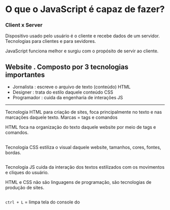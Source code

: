 # O que o JavaScript é capaz de fazer?
### Client x Server
Dispositivo usado pelo usuário é o cliente e recebe dados de um servidor.
Tecnologias para clientes e para sevidores.

JavaScript funciona melhor e surgiu com o propósito de servir ao cliente. 

Website . Composto por 3 tecnologias importantes
- 
* Jornalista : escreve o arquivo de texto (conteúdo) HTML
* Designer : trata do estilo daquele conteúdo CSS
* Programador : cuida da engenharia de interações JS
---
Tecnologia HTML para criação de sites, foca principalmente no texto e nas marcações daquele texto.
Marcas = tags e comandos
 
HTML foca na organização do texto daquele website por meio de tags e comandos.
##
Tecnologia CSS estiliza o visual daquele website, tamanhos, cores, fontes, bordas.
##
Tecnologia JS cuida da interação dos textos estilizados com os movimentos e cliques do usuário.

HTML e CSS não são linguagens de programação, são tecnologias de produção de sites.
##
`ctrl + L` = limpa tela do console do 



